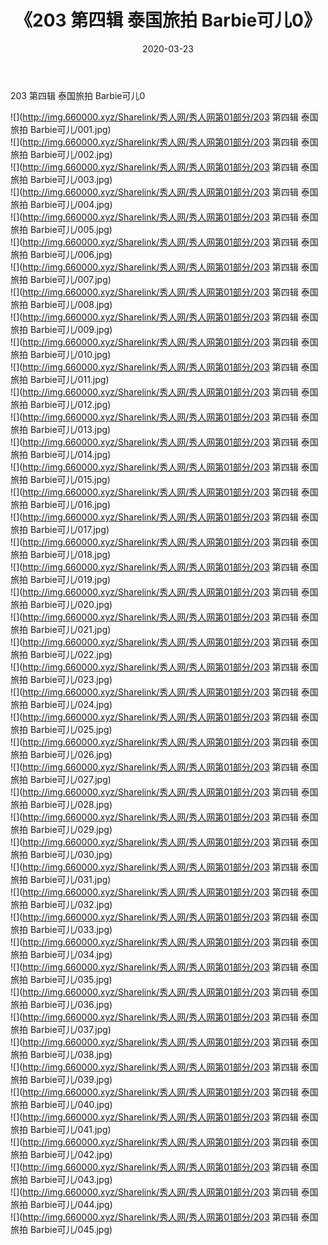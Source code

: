 ﻿---
layout: post
title:  《203 第四辑 泰国旅拍 Barbie可儿0》
date:   2020-03-23
img: http://img.660000.xyz/Sharelink/秀人网/秀人网第01部分/203 第四辑 泰国旅拍 Barbie可儿0/000.jpg
categories: [美女, 清纯, 唯美]
---

203 第四辑 泰国旅拍 Barbie可儿0

  ![](http://img.660000.xyz/Sharelink/秀人网/秀人网第01部分/203 第四辑 泰国旅拍 Barbie可儿/001.jpg) <br> ![](http://img.660000.xyz/Sharelink/秀人网/秀人网第01部分/203 第四辑 泰国旅拍 Barbie可儿/002.jpg) <br> ![](http://img.660000.xyz/Sharelink/秀人网/秀人网第01部分/203 第四辑 泰国旅拍 Barbie可儿/003.jpg) <br> ![](http://img.660000.xyz/Sharelink/秀人网/秀人网第01部分/203 第四辑 泰国旅拍 Barbie可儿/004.jpg) <br> ![](http://img.660000.xyz/Sharelink/秀人网/秀人网第01部分/203 第四辑 泰国旅拍 Barbie可儿/005.jpg) <br> ![](http://img.660000.xyz/Sharelink/秀人网/秀人网第01部分/203 第四辑 泰国旅拍 Barbie可儿/006.jpg) <br> ![](http://img.660000.xyz/Sharelink/秀人网/秀人网第01部分/203 第四辑 泰国旅拍 Barbie可儿/007.jpg) <br> ![](http://img.660000.xyz/Sharelink/秀人网/秀人网第01部分/203 第四辑 泰国旅拍 Barbie可儿/008.jpg) <br> ![](http://img.660000.xyz/Sharelink/秀人网/秀人网第01部分/203 第四辑 泰国旅拍 Barbie可儿/009.jpg) <br> ![](http://img.660000.xyz/Sharelink/秀人网/秀人网第01部分/203 第四辑 泰国旅拍 Barbie可儿/010.jpg) <br> ![](http://img.660000.xyz/Sharelink/秀人网/秀人网第01部分/203 第四辑 泰国旅拍 Barbie可儿/011.jpg) <br> ![](http://img.660000.xyz/Sharelink/秀人网/秀人网第01部分/203 第四辑 泰国旅拍 Barbie可儿/012.jpg) <br> ![](http://img.660000.xyz/Sharelink/秀人网/秀人网第01部分/203 第四辑 泰国旅拍 Barbie可儿/013.jpg) <br> ![](http://img.660000.xyz/Sharelink/秀人网/秀人网第01部分/203 第四辑 泰国旅拍 Barbie可儿/014.jpg) <br> ![](http://img.660000.xyz/Sharelink/秀人网/秀人网第01部分/203 第四辑 泰国旅拍 Barbie可儿/015.jpg) <br> ![](http://img.660000.xyz/Sharelink/秀人网/秀人网第01部分/203 第四辑 泰国旅拍 Barbie可儿/016.jpg) <br> ![](http://img.660000.xyz/Sharelink/秀人网/秀人网第01部分/203 第四辑 泰国旅拍 Barbie可儿/017.jpg) <br> ![](http://img.660000.xyz/Sharelink/秀人网/秀人网第01部分/203 第四辑 泰国旅拍 Barbie可儿/018.jpg) <br> ![](http://img.660000.xyz/Sharelink/秀人网/秀人网第01部分/203 第四辑 泰国旅拍 Barbie可儿/019.jpg) <br> ![](http://img.660000.xyz/Sharelink/秀人网/秀人网第01部分/203 第四辑 泰国旅拍 Barbie可儿/020.jpg) <br> ![](http://img.660000.xyz/Sharelink/秀人网/秀人网第01部分/203 第四辑 泰国旅拍 Barbie可儿/021.jpg) <br> ![](http://img.660000.xyz/Sharelink/秀人网/秀人网第01部分/203 第四辑 泰国旅拍 Barbie可儿/022.jpg) <br> ![](http://img.660000.xyz/Sharelink/秀人网/秀人网第01部分/203 第四辑 泰国旅拍 Barbie可儿/023.jpg) <br> ![](http://img.660000.xyz/Sharelink/秀人网/秀人网第01部分/203 第四辑 泰国旅拍 Barbie可儿/024.jpg) <br> ![](http://img.660000.xyz/Sharelink/秀人网/秀人网第01部分/203 第四辑 泰国旅拍 Barbie可儿/025.jpg) <br> ![](http://img.660000.xyz/Sharelink/秀人网/秀人网第01部分/203 第四辑 泰国旅拍 Barbie可儿/026.jpg) <br> ![](http://img.660000.xyz/Sharelink/秀人网/秀人网第01部分/203 第四辑 泰国旅拍 Barbie可儿/027.jpg) <br> ![](http://img.660000.xyz/Sharelink/秀人网/秀人网第01部分/203 第四辑 泰国旅拍 Barbie可儿/028.jpg) <br> ![](http://img.660000.xyz/Sharelink/秀人网/秀人网第01部分/203 第四辑 泰国旅拍 Barbie可儿/029.jpg) <br> ![](http://img.660000.xyz/Sharelink/秀人网/秀人网第01部分/203 第四辑 泰国旅拍 Barbie可儿/030.jpg) <br> ![](http://img.660000.xyz/Sharelink/秀人网/秀人网第01部分/203 第四辑 泰国旅拍 Barbie可儿/031.jpg) <br> ![](http://img.660000.xyz/Sharelink/秀人网/秀人网第01部分/203 第四辑 泰国旅拍 Barbie可儿/032.jpg) <br> ![](http://img.660000.xyz/Sharelink/秀人网/秀人网第01部分/203 第四辑 泰国旅拍 Barbie可儿/033.jpg) <br> ![](http://img.660000.xyz/Sharelink/秀人网/秀人网第01部分/203 第四辑 泰国旅拍 Barbie可儿/034.jpg) <br> ![](http://img.660000.xyz/Sharelink/秀人网/秀人网第01部分/203 第四辑 泰国旅拍 Barbie可儿/035.jpg) <br> ![](http://img.660000.xyz/Sharelink/秀人网/秀人网第01部分/203 第四辑 泰国旅拍 Barbie可儿/036.jpg) <br> ![](http://img.660000.xyz/Sharelink/秀人网/秀人网第01部分/203 第四辑 泰国旅拍 Barbie可儿/037.jpg) <br> ![](http://img.660000.xyz/Sharelink/秀人网/秀人网第01部分/203 第四辑 泰国旅拍 Barbie可儿/038.jpg) <br> ![](http://img.660000.xyz/Sharelink/秀人网/秀人网第01部分/203 第四辑 泰国旅拍 Barbie可儿/039.jpg) <br> ![](http://img.660000.xyz/Sharelink/秀人网/秀人网第01部分/203 第四辑 泰国旅拍 Barbie可儿/040.jpg) <br> ![](http://img.660000.xyz/Sharelink/秀人网/秀人网第01部分/203 第四辑 泰国旅拍 Barbie可儿/041.jpg) <br> ![](http://img.660000.xyz/Sharelink/秀人网/秀人网第01部分/203 第四辑 泰国旅拍 Barbie可儿/042.jpg) <br> ![](http://img.660000.xyz/Sharelink/秀人网/秀人网第01部分/203 第四辑 泰国旅拍 Barbie可儿/043.jpg) <br> ![](http://img.660000.xyz/Sharelink/秀人网/秀人网第01部分/203 第四辑 泰国旅拍 Barbie可儿/044.jpg) <br> ![](http://img.660000.xyz/Sharelink/秀人网/秀人网第01部分/203 第四辑 泰国旅拍 Barbie可儿/045.jpg) <br>